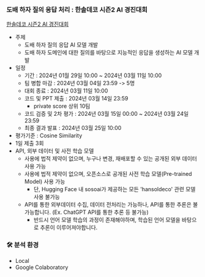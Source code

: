 ### 도배 하자 질의 응답 처리 : 한솔데코 시즌2 AI 경진대회
[한솔데코 시즌2 AI 경진대회](https://dacon.io/competitions/official/236216/overview/description)

- 주제
    - 도배 하자 질의 응답 AI 모델 개발
    - 도배 하자 도메인에 대한 질의를 바탕으로 지능적인 응답을 생성하는 AI 모델 개발
- 일정
    - 기간 : 2024년 01월 29일 10:00 ~ 2024년 03월 11일 10:00
    - 팀 병합 마감 : 2024년 03월 04일 23:59 -> 5명
    - 대회 종료 : 2024년 03월 11일 10:00
    - 코드 및 PPT 제출 : 2024년 03월 14일 23:59
        - private score 상위 10팀
    - 코드 검증 및 2차 평가 : 2024년 03월 15일 00:00 ~ 2024년 03월 24일 23:59
    - 최종 결과 발표 : 2024년 03월 25일 10:00
- 평가기준 : Cosine Similarity
- 1일 제출 3회
- API, 외부 데이터 및 사전 학습 모델
    - 사용에 법적 제약이 없으며, 누구나 변경, 재배포할 수 있는 공개된 외부 데이터 사용 가능
    - 사용에 법적 제약이 없으며, 오픈소스로 공개된 사전 학습 모델(Pre-trained Model) 사용 가능
        - 단, Hugging Face 내 sosoai가 제공하는 모든 'hansoldeco' 관련 모델 사용 불가능
    - API를 통한 외부데이터 수집, 데이터 전처리는 가능하나, API를 통한 추론은 불가능합니다. (Ex. ChatGPT API를 통한 추론 등 불가능)
        - 반드시 언어 모델 학습의 과정이 존재해야하며, 학습된 언어 모델을 바탕으로 추론이 이루어져야합니다.

### 🛠 분석 환경
- Local
- Google Colaboratory